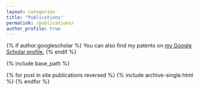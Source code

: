 ```yaml
---
layout: categories
title: "Publications"
permalink: /publications/
author_profile: true
---
```


{% if author.googlescholar %}
  You can also find my patents on <u><a href="{{author.googlescholar}}">my Google Scholar profile</a>.</u>
{% endif %}

{% include base_path %}

{% for post in site.publications reversed %}
  {% include archive-single.html %}
{% endfor %}


